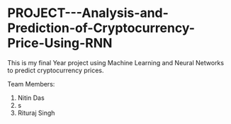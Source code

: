 # PROJECT---Analysis-and-Prediction-of-Cryptocurrency-Price-Using-RNN
This is my final Year project using Machine Learning and Neural Networks to predict cryptocurrency prices.

Team Members:
1. Nitin Das
2. s
3. Rituraj Singh
